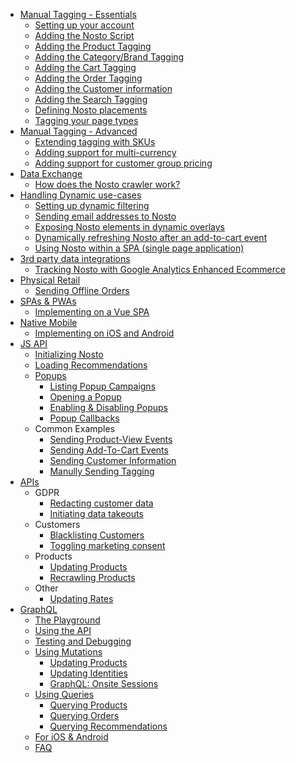 * [Manual Tagging - Essentials](Manual-implementation)
  * [Setting up your account](Setting-up-your-account)
  * [Adding the Nosto Script](Add-Nosto-script)
  * [Adding the Product Tagging](Product-Tagging)
  * [Adding the Category/Brand Tagging](Category-&-Brand-tagging)
  * [Adding the Cart Tagging](Cart-Tagging)
  * [Adding the Order Tagging](Order-Tagging)
  * [Adding the Customer information](Adding-the-customer-information)
  * [Adding the Search Tagging](Search-Tagging)
  * [Defining Nosto placements](Defining-Nosto-placements)
  * [Tagging your page types](Tag-your-page-types)
* [Manual Tagging - Advanced](Advanced-implementation)
  * [Extending tagging with SKUs](Extending-tagging-with-SKUs)
  * [Adding support for multi-currency](Adding-support-for-multi-currency)
  * [Adding support for customer group pricing](Adding-support-for-customer-group-pricing)
* [Data Exchange](Data-exchange)
  * [How does the Nosto crawler work?](Nosto-crawler)
* [Handling Dynamic use-cases](Handling-dynamic-use-cases)
  * [Setting up dynamic filtering](Setting-up-dynamic-filtering)
  * [Sending email addresses to Nosto](Sending-email-addresses-to-Nosto)
  * [Exposing Nosto elements in dynamic overlays](Exposing-nosto-elements-in-dynamic-overlays)
  * [Dynamically refreshing Nosto after an add-to-cart event](Dynamically-refreshing-Nosto-after-an-add-to-cart-event)
  * [Using Nosto within a SPA (single page application)](Using-Nosto-within-a-SPA-(single-page-application))
* [3rd party data integrations](3rd-party-data-integrations)
  * [Tracking Nosto with Google Analytics Enhanced Ecommerce](Tracking-Nosto-with-Google-Analytics)
* [Physical Retail](Physical-Retail)
  * [Sending Offline Orders](Sending-Offline-Orders)
* [SPAs & PWAs](SPAs-&-PWAs)
  * [Implementing on a Vue SPA](VueJS)
* [Native Mobile](Native-Mobile)
  * [Implementing on iOS and Android](Implementing-on-iOS-and-Android)
* [JS API](JS-APIs)
  * [Initializing Nosto](Initializing-Nosto)
  * [Loading Recommendations](Loading-Recommendations)
  * [Popups](Popups)
    * [Listing Popup Campaigns](Listing-Popup-Campaigns)
    * [Opening a Popup](Opening-a-Popup)
    * [Enabling & Disabling Popups](Enabling-&-Disabling-Popups)
    * [Popup Callbacks](Popup-Callbacks)
  * Common Examples
    * [Sending Product-View Events](Sending-Product-View-Events)
    * [Sending Add-To-Cart Events](Sending-Add-To-Cart-Events)
    * [Sending Customer Information](Sending-customer-information)
    * [Manully Sending Tagging](Manully-Sending-Tagging)
* [APIs](APIs)
  * GDPR
    * [Redacting customer data](Sanitizing-customer-data-using-the-Redaction-API)
    * [Initiating data takeouts](Initiating-data-takeouts-via-the-Takeout-APIs)
  * Customers
    * [Blacklisting Customers](Blacklisting-customers-using-the-Blacklist-API)
    * [Toggling marketing consent](Toggling-email-opt-in-using-the-Consent-API)
  * Products
    * [Updating Products](Updating-products-using-the-Products-API)
    * [Recrawling Products](Recrawling-products-using-the-Recrawl-API)
  * Other
    * [Updating Rates](Updating-Rates-using-the-Rates-API)
* [GraphQL](https://github.com/Nosto/docs-nosto-com/wiki/GraphQL:-An-Introduction)
    * [The Playground](https://github.com/Nosto/docs-nosto-com/wiki/GraphQL:-The-Playground)
    * [Using the API](https://github.com/Nosto/docs-nosto-com/wiki/GraphQL:-Using-the-API)
    * [Testing and Debugging](https://github.com/Nosto/docs-nosto-com/wiki/GraphQL:-Testing-&-Debugging)
    * [Using Mutations](https://github.com/Nosto/docs-nosto-com/wiki/GraphQL:-Using-Mutations)
        * [Updating Products](https://github.com/Nosto/docs-nosto-com/wiki/GraphQL:-Updating-Products)
        * [Updating Identities](https://github.com/Nosto/docs-nosto-com/wiki/GraphQL:-Updating-Identities)
        * [GraphQL: Onsite Sessions
](https://github.com/Nosto/docs-nosto-com/wiki/GraphQL:-Onsite-Sessions)
    * [Using Queries](https://github.com/Nosto/docs-nosto-com/wiki/GraphQL:-Using-Queries)
        * [Querying Products](https://github.com/Nosto/docs-nosto-com/wiki/GraphQL:-Querying-Products)
        * [Querying Orders](https://github.com/Nosto/docs-nosto-com/wiki/GraphQL:-Querying-Orders)
        * [Querying Recommendations](https://github.com/Nosto/docs-nosto-com/wiki/GraphQL:-Querying-Recommendations)
    * [For iOS & Android](https://github.com/Nosto/docs-nosto-com/wiki/GraphQL:-For-iOS-&-Android)
    * [FAQ](https://github.com/Nosto/docs-nosto-com/wiki/GraphQL:-FAQ)